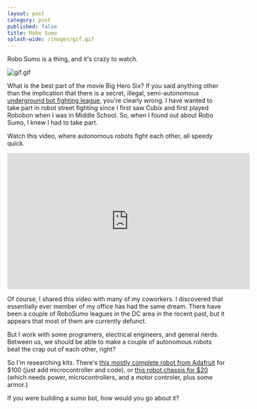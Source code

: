 ```yaml
---
layout: post
category: post
published: false
title: Robo Sumo
splash-wide: /images/gif.gif
---
```

Robo Sumo is a thing, and it's crazy to watch. 

![gif.gif]({{site.baseurl}}/images/gif.gif)


What is the best part of the movie Big Hero Six? If you said anything other than the implication that there is a secret, illegal, semi-autonomous [underground bot fighting league](https://www.youtube.com/watch?v=TLzdADKt06k), you're clearly wrong. I have wanted to take part in robot street fighting since I first saw Cubix and first played Robobon when I was in Middle School. So, when I found out about Robo Sumo, I knew I had to take part. 

Watch this video, where autonomous robots fight each other, all speedy quick. 

<iframe width="560" height="315" src="https://www.youtube.com/embed/QCqxOzKNFks" frameborder="0" allowfullscreen></iframe>


Of course, I shared this video with many of my coworkers. I discovered that essentially ever member of my office has had the same dream. There have been a couple of RoboSumo leagues in the DC area in the recent past, but it appears that most of them are currently defunct. 

But I work with some programers, electrical engineers, and general nerds. Between us, we should be able to make a couple of autonomous robots beat the crap out of each other, right? 

So I'm researching kits. There's [this mostly complete robot from Adafruit](https://www.adafruit.com/product/1639) for $100 (just add microcontroller and code), or [this robot chassis for $20](https://www.adafruit.com/product/3216) (which needs power, microcontrollers, and a motor controler, plus some armor.) 

If you were building a sumo bot, how would you go about it? 